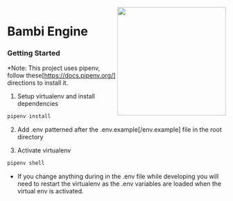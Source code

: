<img src="https://s3-us-west-2.amazonaws.com/bambi-data/bambi-engine.png" width="250" align="right">

# Bambi Engine

### Getting Started

*Note: This project uses pipenv, follow these[https://docs.pipenv.org/] directions to install it.

1. Setup virtualenv and install dependencies
```bash
pipenv install
```

2. Add .env patterned after the .env.example[/env.example] file in the root directory

3. Activate virtualenv
```bash
pipenv shell
```
  * If you change anything during in the .env file while developing you will need to
    restart the virtualenv as the .env variables are loaded when the virtual env is activated.
